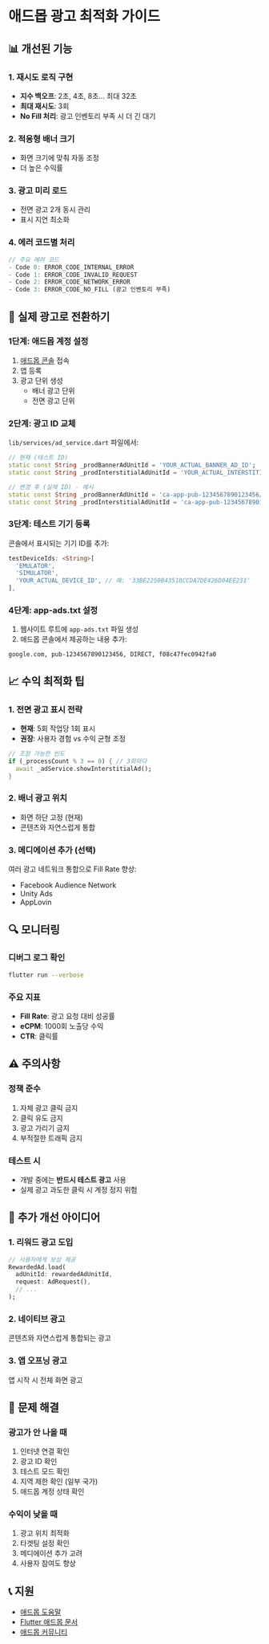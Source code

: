 # 애드몹 광고 최적화 가이드

## 📊 개선된 기능

### 1. 재시도 로직 구현
- **지수 백오프**: 2초, 4초, 8초... 최대 32초
- **최대 재시도**: 3회
- **No Fill 처리**: 광고 인벤토리 부족 시 더 긴 대기

### 2. 적응형 배너 크기
- 화면 크기에 맞춰 자동 조정
- 더 높은 수익률

### 3. 광고 미리 로드
- 전면 광고 2개 동시 관리
- 표시 지연 최소화

### 4. 에러 코드별 처리
```dart
// 주요 에러 코드
- Code 0: ERROR_CODE_INTERNAL_ERROR
- Code 1: ERROR_CODE_INVALID_REQUEST  
- Code 2: ERROR_CODE_NETWORK_ERROR
- Code 3: ERROR_CODE_NO_FILL (광고 인벤토리 부족)
```

## 🚀 실제 광고로 전환하기

### 1단계: 애드몹 계정 설정
1. [애드몹 콘솔](https://apps.admob.com) 접속
2. 앱 등록
3. 광고 단위 생성
   - 배너 광고 단위
   - 전면 광고 단위

### 2단계: 광고 ID 교체
`lib/services/ad_service.dart` 파일에서:

```dart
// 현재 (테스트 ID)
static const String _prodBannerAdUnitId = 'YOUR_ACTUAL_BANNER_AD_ID';
static const String _prodInterstitialAdUnitId = 'YOUR_ACTUAL_INTERSTITIAL_AD_ID';

// 변경 후 (실제 ID) - 예시
static const String _prodBannerAdUnitId = 'ca-app-pub-1234567890123456/1234567890';
static const String _prodInterstitialAdUnitId = 'ca-app-pub-1234567890123456/0987654321';
```

### 3단계: 테스트 기기 등록
콘솔에서 표시되는 기기 ID를 추가:

```dart
testDeviceIds: <String>[
  'EMULATOR',
  'SIMULATOR', 
  'YOUR_ACTUAL_DEVICE_ID', // 예: '33BE2250B43518CCDA7DE426D04EE231'
],
```

### 4단계: app-ads.txt 설정
1. 웹사이트 루트에 `app-ads.txt` 파일 생성
2. 애드몹 콘솔에서 제공하는 내용 추가:
```
google.com, pub-1234567890123456, DIRECT, f08c47fec0942fa0
```

## 📈 수익 최적화 팁

### 1. 전면 광고 표시 전략
- **현재**: 5회 작업당 1회 표시
- **권장**: 사용자 경험 vs 수익 균형 조정
```dart
// 조정 가능한 빈도
if (_processCount % 3 == 0) { // 3회마다
  await _adService.showInterstitialAd();
}
```

### 2. 배너 광고 위치
- 화면 하단 고정 (현재)
- 콘텐츠와 자연스럽게 통합

### 3. 메디에이션 추가 (선택)
여러 광고 네트워크 통합으로 Fill Rate 향상:
- Facebook Audience Network
- Unity Ads
- AppLovin

## 🔍 모니터링

### 디버그 로그 확인
```bash
flutter run --verbose
```

### 주요 지표
- **Fill Rate**: 광고 요청 대비 성공률
- **eCPM**: 1000회 노출당 수익
- **CTR**: 클릭률

## ⚠️ 주의사항

### 정책 준수
1. 자체 광고 클릭 금지
2. 클릭 유도 금지
3. 광고 가리기 금지
4. 부적절한 트래픽 금지

### 테스트 시
- 개발 중에는 **반드시 테스트 광고** 사용
- 실제 광고 과도한 클릭 시 계정 정지 위험

## 📱 추가 개선 아이디어

### 1. 리워드 광고 도입
```dart
// 사용자에게 보상 제공
RewardedAd.load(
  adUnitId: rewardedAdUnitId,
  request: AdRequest(),
  // ...
);
```

### 2. 네이티브 광고
콘텐츠와 자연스럽게 통합되는 광고

### 3. 앱 오프닝 광고
앱 시작 시 전체 화면 광고

## 🐛 문제 해결

### 광고가 안 나올 때
1. 인터넷 연결 확인
2. 광고 ID 확인
3. 테스트 모드 확인
4. 지역 제한 확인 (일부 국가)
5. 애드몹 계정 상태 확인

### 수익이 낮을 때
1. 광고 위치 최적화
2. 타겟팅 설정 확인
3. 메디에이션 추가 고려
4. 사용자 참여도 향상

## 📞 지원

- [애드몹 도움말](https://support.google.com/admob)
- [Flutter 애드몹 문서](https://developers.google.com/admob/flutter)
- [애드몹 커뮤니티](https://support.google.com/admob/community)